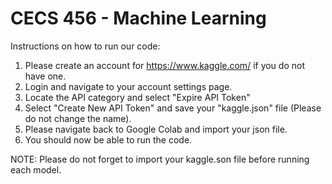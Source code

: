 # CECS 456 - Machine Learning
Instructions on how to run our code:
1. Please create an account for https://www.kaggle.com/ if you do not have one. 
2. Login and navigate to your account settings page.
3. Locate the API category and select "Expire API Token"
4. Select "Create New API Token" and save your "kaggle.json" file (Please do not change the name).
5. Please navigate back to Google Colab and import your json file.
6. You should now be able to run the code.

NOTE: Please do not forget to import your kaggle.son file before running each model.
